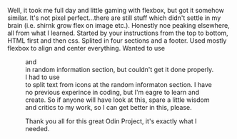 Well, it took me full day and little gaming with flexbox, but got it somehow similar. It's not pixel perfect...there are still stuff which didn't settle in my brain (i.e. shirnk grow flex on image etc.). Honestly noe peaking elsewhere, all from what I learned. 
Started by your instructions from the top to bottom, HTML first and then css. Splited in four sections and a footer. Used mostly flexbox to align and center everything. Wanted to use <figure> and <figcaption> in random information section, but couldn't get it done properly. I had to use <br> to split text from icons at the random informaton section.
I have no previous experince in coding, but I'm eagre to learn and create. So if anyone will have look at this, spare a little wisdom and critics to my work, so I can get better in this, please. 

Thank you all for this great Odin Project, it's exactly what I needed.

